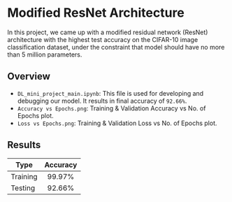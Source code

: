 # Modified ResNet Architecture
In this project, we came up with a modified residual network (ResNet) architecture with the highest test accuracy on the CIFAR-10 
image classification dataset, under the constraint that model should have no more than 5 million parameters.

## Overview

* `DL_mini_project_main.ipynb`: This file is used for developing and debugging our model. It results in final accuracy of `92.66%`.
* `Accuracy vs Epochs.png`: Training & Validation Accuracy vs No. of Epochs plot.
* `Loss vs Epochs.png`: Training & Validation Loss vs No. of Epochs plot.


## Results

| Type | Accuracy |
|--------|:--------:|
| Training | 99.97% |
| Testing | 92.66% |
